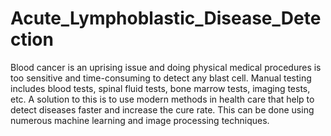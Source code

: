 # Acute_Lymphoblastic_Disease_Detection
Blood cancer is an uprising issue and doing physical medical procedures is too sensitive and time-consuming to detect any blast cell. Manual testing includes blood tests, spinal fluid tests, bone marrow tests, imaging tests, etc. A solution to this is to use modern methods in health care that help to detect diseases faster and increase the cure rate. This can be done using numerous machine learning and image processing techniques.
